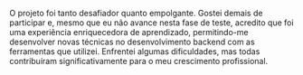 O projeto foi tanto desafiador quanto empolgante. Gostei demais de participar e, mesmo que eu não avance nesta fase de teste, acredito que foi uma experiência enriquecedora de aprendizado, permitindo-me desenvolver novas técnicas no desenvolvimento backend com as ferramentas que utilizei. Enfrentei algumas dificuldades, mas todas contribuíram significativamente para o meu crescimento profissional.
